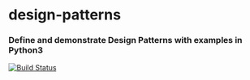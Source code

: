 # design-patterns

### Define and demonstrate Design Patterns with examples in Python3

[![Build Status](https://travis-ci.org/nitinbhojwani/design-patterns.svg?branch=master)](https://travis-ci.org/nitinbhojwani/design-patterns)